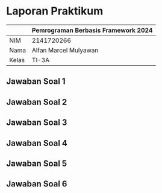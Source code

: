 # Laporan Praktikum
|  | Pemrograman Berbasis Framework 2024 |
| ----------- | --------- |
| NIM | 2141720266 |
| Nama | Alfan Marcel Mulyawan |
| Kelas | TI-3A |

## Jawaban Soal 1

## Jawaban Soal 2
## Jawaban Soal 3
## Jawaban Soal 4
## Jawaban Soal 5
## Jawaban Soal 6